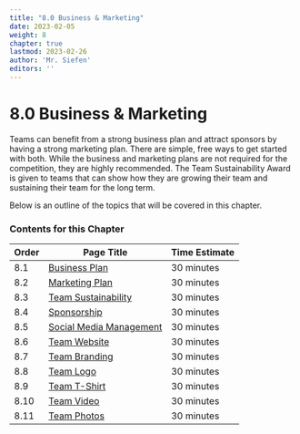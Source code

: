 ```yaml
---
title: "8.0 Business & Marketing"
date: 2023-02-05
weight: 8
chapter: true
lastmod: 2023-02-26
author: 'Mr. Siefen'
editors: ''
---
```


# 8.0 Business & Marketing

Teams can benefit from a strong business plan and attract sponsors by having a strong marketing plan. There are simple, free ways to get started with both. While the business and marketing plans are not required for the competition, they are highly recommended. The Team Sustainability Award is given to teams that can show how they are growing their team and sustaining their team for the long term.

Below is an outline of the topics that will be covered in this chapter.

### Contents for this Chapter

| Order | Page Title | Time Estimate |
| --- | --- | --- |
| 8.1 | [Business Plan](/business_marketing/business_plan) | 30 minutes |
| 8.2 | [Marketing Plan](/business_marketing/marketing_plan) | 30 minutes |
| 8.3 | [Team Sustainability](/business_marketing/team_sustainability) | 30 minutes |
| 8.4 | [Sponsorship](/business_marketing/sponsorship) | 30 minutes |
| 8.5 | [Social Media Management](/business_marketing/social_media_management) | 30 minutes |
| 8.6 | [Team Website](/business_marketing/team_website) | 30 minutes |
| 8.7 | [Team Branding](/business_marketing/team_branding) | 30 minutes |
| 8.8 | [Team Logo](/business_marketing/team_logo) | 30 minutes |
| 8.9 | [Team T-Shirt](/business_marketing/team_tshirt) | 30 minutes |
| 8.10 | [Team Video](/business_marketing/team_video) | 30 minutes |
| 8.11 | [Team Photos](/business_marketing/team_photos) | 30 minutes |